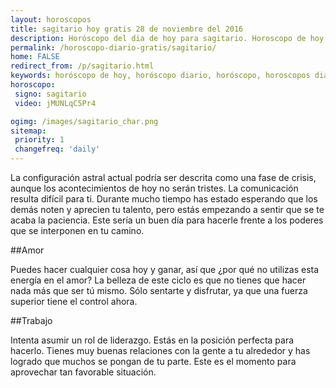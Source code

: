 ```yaml
---
layout: horoscopos
title: sagitario hoy gratis 28 de noviembre del 2016 
description: Horóscopo del dia de hoy para sagitario. Horoscopo de hoy 28 de noviembre del 2016. Las predicciones de amor, trabajo, vida personal gratis.
permalink: /horoscopo-diario-gratis/sagitario/
home: FALSE
redirect_from: /p/sagitario.html
keywords: horóscopo de hoy, horóscopo diario, horóscopo, horoscopos diarios gratis del dia de hoy, horóscopo diario gratis,horóscopo 2016, horóscopo esperanza gracia, horoscopo sagitario hoy, horoscop, horóscopos gratis, horoscopo sagitario, horoscopo sagitario 2016, Tarot, Astrologia, Zodíaco, sagitario, horoscopo gratis
horoscopo:
 signo: sagitario
 video: jMUNLqC5Pr4

ogimg: /images/sagitario_char.png
sitemap:
 priority: 1
 changefreq: 'daily'
---
```



La configuración astral actual podría ser descrita como una fase de crisis, aunque los acontecimientos de hoy no serán tristes. La comunicación resulta difícil para ti. Durante mucho tiempo has estado esperando que los demás noten y aprecien tu talento, pero estás empezando a sentir que se te acaba la paciencia. Este sería un buen día para hacerle frente a los poderes que se interponen en tu camino.

##Amor

Puedes hacer cualquier cosa hoy y ganar, así que ¿por qué no utilizas esta energía en el amor? La belleza de este ciclo es que no tienes que hacer nada más que ser tú mismo. Sólo sentarte y disfrutar, ya que una fuerza superior tiene el control ahora.

##Trabajo

Intenta asumir un rol de liderazgo. Estás en la posición perfecta para hacerlo. Tienes muy buenas relaciones con la gente a tu alrededor y has logrado que muchos se pongan de tu parte. Este es el momento para aprovechar tan favorable situación.